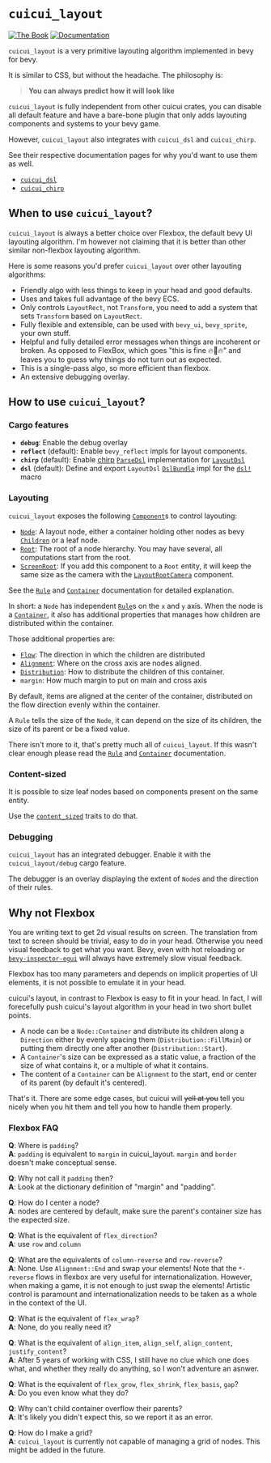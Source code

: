 # `cuicui_layout`

[![The Book](https://img.shields.io/badge/The_Cuicui_Book-blue)](https://cuicui.nicopap.ch/introduction.html)
[![Documentation](https://docs.rs/cuicui_layout/badge.svg)](https://docs.rs/cuicui_layout/)

`cuicui_layout` is a very primitive layouting algorithm implemented in bevy for bevy.

It is similar to CSS, but without the headache. The philosophy is:

> **You can always predict how it will look like**

`cuicui_layout` is fully independent from other cuicui crates, you can disable
all default feature and have a bare-bone plugin that only adds layouting components
and systems to your bevy game.

However, `cuicui_layout` also integrates with `cuicui_dsl` and `cuicui_chirp`.

See their respective documentation pages for why you'd want to use them as well.

- [`cuicui_dsl`]
- [`cuicui_chirp`]


## When to use `cuicui_layout`?

`cuicui_layout` is always a better choice over Flexbox, the default bevy UI
layouting algorithm. I'm however not claiming that it is better than other
similar non-flexbox layouting algorithm.

Here is some reasons you'd prefer `cuicui_layout` over other layouting
algorithms:

- Friendly algo with less things to keep in your head and good defaults.
- Uses and takes full advantage of the bevy ECS.
- Only controls `LayoutRect`, not `Transform`, you need to add a system that sets
  `Transform` based on `LayoutRect`.
- Fully flexible and extensible, can be used with `bevy_ui`, `bevy_sprite`, your own stuff.
- Helpful and fully detailed error messages when things are incoherent or broken.
  As opposed to FlexBox, which goes "this is fine 🔥🐶🔥" and leaves you to guess
  why things do not turn out as expected.
- This is a single-pass algo, so more efficient than flexbox.
- An extensive debugging overlay.

## How to use `cuicui_layout`?

### Cargo features

- **`debug`**: Enable the debug overlay
- **`reflect`** (default): Enable `bevy_reflect` impls for layout components.
- **`chirp`** (default): Enable [chirp][`cuicui_chirp`] [`ParseDsl`] implementation for [`LayoutDsl`]
- **`dsl`** (default): Define and export `LayoutDsl` [`DslBundle`] impl for the [`dsl!`] macro

### Layouting

`cuicui_layout` exposes the following [`Component`]s to control layouting:

- [`Node`]: A layout node, either a container holding other nodes as bevy
  [`Children`] or a leaf node.
- [`Root`]: The root of a node hierarchy. You may have several, all computations
  start from the root.
- [`ScreenRoot`]: If you add this component to a `Root` entity, it will keep
  the same size as the camera with the [`LayoutRootCamera`] component.

See the [`Rule`] and [`Container`] documentation for detailed explanation.

In short: a `Node` has independent [`Rule`]s on the `x` and `y` axis. When the
node is a [`Container`], it also has additional properties that manages how
children are distributed within the container.

Those additional properties are:

- [`Flow`]: The direction in which the children are distributed
- [`Alignment`]: Where on the cross axis are nodes aligned.
- [`Distribution`]: How to distribute the children of this container.
- `margin`: How much margin to put on main and cross axis

By default, items are aligned at the center of the container, distributed
on the flow direction evenly within the container.

A `Rule` tells the size of the `Node`, it can depend on the size of its children,
the size of its parent or be a fixed value.

There isn't more to it, that's pretty much all of `cuicui_layout`.
If this wasn't clear enough please read the [`Rule`] and [`Container`] documentation.

### Content-sized

It is possible to size leaf nodes based on components present on the same entity.

Use the [`content_sized`] traits to do that.

### Debugging

`cuicui_layout` has an integrated debugger. Enable it with the `cuicui_layout/debug`
cargo feature.

The debugger is an overlay displaying the extent of `Node`s and the direction
of their rules.

## Why not Flexbox

You are writing text to get 2d visual results on screen.
The translation from text to screen should be trivial, easy to do in your head.
Otherwise you need visual feedback to get what you want.
Bevy, even with hot reloading or [`bevy-inspector-egui`]
will always have extremely slow visual feedback.

Flexbox has too many parameters and depends on implicit properties of UI elements,
it is not possible to emulate it in your head.

cuicui's layout, in contrast to Flexbox is easy to fit in your head.
In fact, I will forecefully push cuicui's layout algorithm in your head
in two short bullet points.

- A node can be a `Node::Container` and distribute its children
  along a `Direction` either by evenly spacing them (`Distribution::FillMain`)
  or putting them directly one after another (`Distribution::Start`).
- A `Container`'s size can be expressed as a static value, a fraction
  of the size of what contains it, or a multiple of what it contains.
- The content of a `Container` can be `Alignment` to the start, end or center
  of its parent (by default it's centered).

That's it. There are some edge cases, but cuicui will ~~yell at you~~
tell you nicely when you hit them and tell you how to handle them properly.

### Flexbox FAQ

**Q**: Where is `padding`?
<br>**A**: `padding` is equivalent to `margin` in cuicui_layout. `margin` and `border`
doesn't make conceptual sense.

**Q**: Why not call it `padding` then?
<br>**A**: Look at the dictionary definition of "margin" and "padding".

**Q**: How do I center a node?
<br>**A**: nodes are centered by default, make sure the parent's container size
has the expected size.

**Q**: What is the equivalent of `flex_direction`?
<br>**A**: use `row` and `column`

**Q**: What are the equivalents of `column-reverse` and `row-reverse`?
<br>**A**: None. Use `Alignment::End` and swap your elements! Note that the `*-reverse`
flows in flexbox are very useful for internationalization. However,
when making a game, it is not enough to just swap the elements! Artistic control is
paramount and internationalization needs to be taken as a whole in the context of the UI.

**Q**: What is the equivalent of `flex_wrap`?
<br>**A**: None, do you really need it?

**Q**: What is the equivalent of `align_item`, `align_self`, `align_content`, `justify_content`?
<br>**A**: After 5 years of working with CSS, I still have no clue which one does what,
and whether they really do anything, so I won't adventure an asnwer.

**Q**: What is the equivalent of `flex_grow`, `flex_shrink`, `flex_basis`, `gap`?
<br>**A**: Do you even know what they do?

**Q**: Why can't child container overflow their parents?
<br>**A**: It's likely you didn't expect this, so we report it as an error.

**Q**: How do I make a grid?
<br>**A**: `cuicui_layout` is currently not capable of managing a grid of nodes.
This might be added in the future.

[`Alignment`]: https://docs.rs/cuicui_layout/0.10.0/cuicui_layout/enum.Alignment.html
[`bevy-inspector-egui`]: https://docs.rs/bevy-inspector-egui/latest/bevy_inspector_egui/index.html
[`Children`]: https://docs.rs/bevy/0.11/bevy/hierarchy/struct.Children.html
[`Component`]: https://docs.rs/bevy/0.11/bevy/ecs/component/trait.Component.html
[`Container`]: https://docs.rs/cuicui_layout/0.10.0/cuicui_layout/struct.Container.html
[`cuicui_chirp`]: https://lib.rs/crates/cuicui_chirp
[`cuicui_dsl`]: https://lib.rs/crates/cuicui_dsl
[`Distribution`]: https://docs.rs/cuicui_layout/0.10.0/cuicui_layout/enum.Distribution.html
[`DslBundle`]: https://docs.rs/cuicui_layout/0.10.0/cuicui_layout/trait.DslBundle.html
[`dsl!`]: https://docs.rs/cuicui_layout/0.10.0/cuicui_layout/macro.dsl.html
[`Flow`]: https://docs.rs/cuicui_layout/0.10.0/cuicui_layout/enum.Flow.html
[`LayoutDsl`]: https://docs.rs/cuicui_layout/0.10.0/cuicui_layout/dsl/struct.LayoutDsl.html
[`LayoutRootCamera`]: https://docs.rs/cuicui_layout/0.10.0/cuicui_layout/struct.LayoutRootCamera.html
[`Node`]: https://docs.rs/cuicui_layout/0.10.0/cuicui_layout/enum.Node.html
[`ParseDsl`]: https://docs.rs/cuicui_chirp/0.10.0/cuicui_chirp/parse/trait.ParseDsl.html
[`Root`]: https://docs.rs/cuicui_layout/0.10.0/cuicui_layout/struct.Root.html
[`Rule`]: https://docs.rs/cuicui_layout/0.10.0/cuicui_layout/enum.Rule.html
[`ScreenRoot`]: https://docs.rs/cuicui_layout/0.10.0/cuicui_layout/struct.ScreenRoot.html
[`content_sized`]: https://docs.rs/cuicui_layout/0.10.0/cuicui_layout/content_sized/index.html
